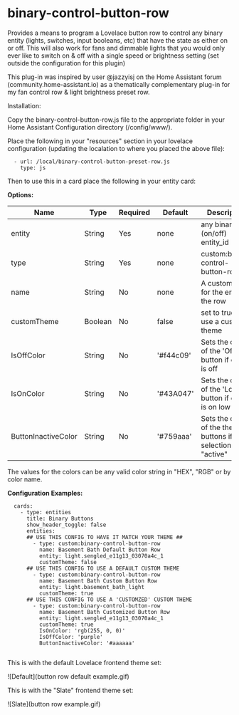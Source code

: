 # binary-control-button-row

Provides a means to program a Lovelace button row to control any binary entity (lights, switches, input booleans, etc) that have the state as either on or off. This will also work for fans and dimmable lights that you would only ever like to switch on & off with a single speed or brightness setting (set outside the configuration for this plugin)

This plug-in was inspired by user @jazzyisj on the Home Assistant forum (community.home-assistant.io) as a thematically complementary plug-in for my fan control row & light brightness preset row.

Installation:

Copy the binary-control-button-row.js file to the appropriate folder in your Home Assistant Configuration directory (/config/www/).

Place the following in your "resources" section in your lovelace configuration (updating the localation to where you placed the above file):

  ```
    - url: /local/binary-control-button-preset-row.js
      type: js
  ```
    
Then to use this in a card place the following in your entity card:


<b>Options:</b>

| Name | Type | Required | Default | Description |
| --- | --- | --- | --- | --- |
| entity | String | Yes | none | any binary (on/off) entity_id |
| type | String | Yes | none | custom:binary-control-button-row |
| name | String | No | none | A custom name for the entity in the row |
| customTheme | Boolean | No | false | set to true to use a custom theme |
| IsOffColor | String | No | '#f44c09' | Sets the color of the 'Off' button if entity is off |
| IsOnColor | String | No | '#43A047' | Sets the color of the 'Low' button if entity is on low |
| ButtonInactiveColor | String | No | '#759aaa' | Sets the color of the the buttons if that selection is not "active" |

The values for the colors can be any valid color string in "HEX", "RGB" or by color name.

<b>Configuration Examples:</b>
    
  ```
    cards:
      - type: entities
        title: Binary Buttons
        show_header_toggle: false
        entities:
        ## USE THIS CONFIG TO HAVE IT MATCH YOUR THEME ##
          - type: custom:binary-control-button-row
            name: Basement Bath Default Button Row
            entity: light.sengled_e11g13_03070a4c_1
            customTheme: false
        ## USE THIS CONFIG TO USE A DEFAULT CUSTOM THEME
          - type: custom:binary-control-button-row
            name: Basement Bath Custom Button Row
            entity: light.basement_bath_light
            customTheme: true
        ## USE THIS CONFIG TO USE A 'CUSTOMZED' CUSTOM THEME
          - type: custom:binary-control-button-row
            name: Basement Bath Customized Button Row
            entity: light.sengled_e11g13_03070a4c_1
            customTheme: true
            IsOnColor: 'rgb(255, 0, 0)'
            IsOffColor: 'purple'
            ButtonInactiveColor: '#aaaaaa'
            
  ```

This is with the default Lovelace frontend theme set:

![Default](button row default example.gif)


This is with the "Slate" frontend theme set:

![Slate](button row example.gif)
